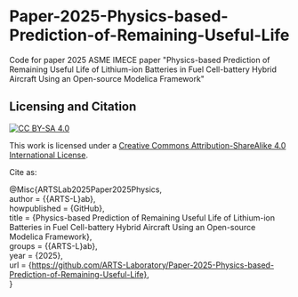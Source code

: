 # Paper-2025-Physics-based-Prediction-of-Remaining-Useful-Life
Code for paper 2025 ASME IMECE paper "Physics-based Prediction of Remaining Useful Life of Lithium-ion Batteries in Fuel Cell-battery Hybrid Aircraft Using an Open-source Modelica Framework" 





## Licensing and Citation

[![CC BY-SA 4.0][cc-by-sa-shield]][cc-by-sa]

This work is licensed under a
[Creative Commons Attribution-ShareAlike 4.0 International License][cc-by-sa].

[cc-by-sa]: http://creativecommons.org/licenses/by-sa/4.0/
[cc-by-sa-image]: https://licensebuttons.net/l/by-sa/4.0/88x31.png
[cc-by-sa-shield]: https://img.shields.io/badge/License-CC%20BY--SA%204.0-lightgrey.svg


Cite as:

@Misc{ARTSLab2025Paper2025Physics,     
  author = {{ARTS-L}ab},  
  howpublished = {GitHub},    
  title  = {Physics-based Prediction of Remaining Useful Life of Lithium-ion Batteries in Fuel Cell-battery Hybrid Aircraft Using an Open-source Modelica Framework},    
  groups = {{ARTS-L}ab},    
  year = {2025},   
  url    = {https://github.com/ARTS-Laboratory/Paper-2025-Physics-based-Prediction-of-Remaining-Useful-Life},   
}



